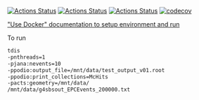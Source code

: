 [![Actions Status](https://github.com/JeffersonLab/tdis/workflows/Ubuntu/badge.svg)](https://github.com/JeffersonLab/tdis/actions)
[![Actions Status](https://github.com/JeffersonLab/tdis/workflows/Style/badge.svg)](https://github.com/JeffersonLab/tdis/actions)
[![Actions Status](https://github.com/JeffersonLab/tdis/workflows/Install/badge.svg)](https://github.com/JeffersonLab/tdis/actions)
[![codecov](https://codecov.io/gh/JeffersonLab/tdis/branch/main/graph/badge.svg)](https://codecov.io/gh/JeffersonLab/tdis)

["Use Docker" documentation to setup environment and run](use_docker.md)

To run

```bash
tdis
-pnthreads=1
-pjana:nevents=10
-ppodio:output_file=/mnt/data/test_output_v01.root
-ppodio:print_collections=McHits
-pacts:geometry=/mnt/data/
/mnt/data/g4sbsout_EPCEvents_200000.txt
```
